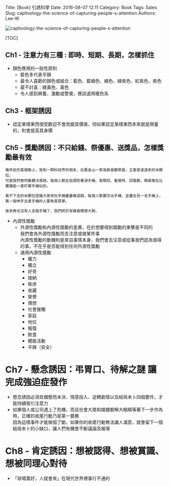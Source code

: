 Title: [Book] 引誘科學
Date: 2016-08-07 12:11
Category: Book
Tags: Sales
Slug: captivology-the-science-of-capturing-people-s-attention
Authors: Lee-W

![captivology-the-science-of-capturing-people-s-attention](http://pic.eslite.com/Upload/Product/201605/m/635988115711024504.jpg)

<!--more-->

[TOC]

## Ch1 - 注意力有三種 : 即時、短期、長期，怎樣抓住

* 顏色應用的一般性原則
    * 藍色多代表平靜
    * 最令人喜歡的顏色或組合：藍色、藍綠色、綠色、綠紫色、紅紫色、紫色
    * 最不討喜：綠黃色、黃色
    * 令人感到興奮、激勵或警覺，應該選用暖色系

## Ch3 - 框架誘因

* 認定某樣東西很受歡迎不會改變其價值，但如果認定某樣東西本來就是限量的，則會提高其身價

## Ch5 - 獎勵誘因：不只給錢、祭優惠、送獎品，怎樣獎勵最有效

```text
幾年前的某個晚上，我和一群科技界的朋友，在舊金山一家高級餐廳聚餐，主客是遠道來的米娜拉。
可是我們竟然集體冷落她，每個人都在低頭防著滑手機、寫簡訊、看推特、回電郵，簡直像在比賽誰能一直盯著手機似的。

看不下去的米娜拉提議大家來玩手機疊疊樂遊戲，每個人都要交出手機，並疊在另一支手機上，第一個伸手去拿手機的人要負責買單。

後來再也沒有人去碰手機了，我們終於有機會開懷大聊。
```

* 內源性獎勵
    * 外源性獎勵和內源性獎勵的差異，在於想要得到獎勵的東擊是不同的  
      我們會為外源性獎勵而去注意或做某件事  
      內源性獎勵的動機則是來自事情本身，我們會去注意或從事我們認為值得的事，不在乎是否能得到任何外源性獎勵
    * 通用內源性獎勵
        * 權力
        * 獨立
        * 好奇
        * 接納
        * 秩序
        * 收藏
        * 榮譽
        * 理想
        * 社會接觸
        * 家庭
        * 地位
        * 報復
        * 飲食
        * 體能活動
        * 平靜（安全）

# Ch7 - 懸念誘因：弔胃口、待解之謎 讓完成強迫症發作

* 懸念誘因必須具備懸而未決、情感投入、逆轉劇情以及結局未卜四個要件，才能持續吸引注意力
* 如果個人或公司遇上了危機，而且社會大眾和媒體都睜大眼睛等著下一步作為時，正確的收尾行動乃是第一要務  
  因為這樣事件才能做個了斷。如果你的收尾行動無法讓人滿意，就會留下一個結局未卜的小缺口，讓人們有機會不斷議論及報導

# Ch8 - 肯定誘因：想被認得、想被賞識、想被同理心對待

* 「球場蓋好，人就會來」在現代世界裡事行不通的
